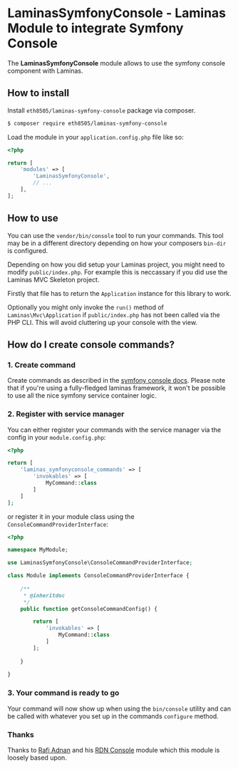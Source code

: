 LaminasSymfonyConsole - Laminas Module to integrate Symfony Console
===================================================================

The **LaminasSymfonyConsole** module allows to use the symfony console component with Laminas.

## How to install

Install `eth8505/laminas-symfony-console` package via composer.

~~~bash
$ composer require eth8505/laminas-symfony-console
~~~

Load the module in your `application.config.php` file like so:

~~~php
<?php

return [
	'modules' => [
		'LaminasSymfonyConsole',
		// ...
	],
];
~~~

## How to use

You can use the `vendor/bin/console` tool to run your commands. This tool may be in a different directory depending on 
how your composers `bin-dir` is configured.

Depending on how you did setup your Laminas project, you might need to modify `public/index.php`.
For example this is neccassary if you did use the Laminas MVC Skeleton project.

Firstly that file has to return the `Application` instance for this library to work.

Optionally you might only invoke the `run()` method of `Laminas\Mvc\Application` if `public/index.php` has not
been called via the PHP CLI. This will avoid cluttering up your console with the view.

## How do I create console commands?

### 1. Create command
Create commands as described in the [symfony console docs](https://symfony.com/doc/current/console.html). Please note
that if you're using a fully-fledged laminas framework, it won't be possible to use all the nice symfony service container
logic.

### 2. Register with service manager
You can either register your commands with the service manager via the config in your `module.config.php`:
~~~php
<?php

return [
    'laminas_symfonyconsole_commands' => [
        'invokables' => [
            MyCommand::class
        ]
    ]
];
~~~

or register it in your module class using the `ConsoleCommandProviderInterface`:
~~~php
<?php

namespace MyModule;

use LaminasSymfonyConsole\ConsoleCommandProviderInterface;

class Module implements ConsoleCommandProviderInterface {
    
    /**
     * @inheritdoc 
     */
    public function getConsoleCommandConfig() {

        return [
            'invokables' => [
                MyCommand::class
            ]
        ];
        
    }
    
}
~~~

### 3. Your command is ready to go
Your command will now show up when using the `bin/console` utility and can be called with whatever you set up in the
 commands `configure` method.
 
### Thanks
Thanks to [Rafi Adnan](https://github.com/radnan) and his [RDN Console](https://github.com/radnan/rdn-console) module
which this module is loosely based upon.
